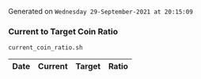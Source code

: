 Generated on `Wednesday 29-September-2021 at 20:15:09`

### Current to Target Coin Ratio
`current_coin_ratio.sh`

Date|Current|Target|Ratio
---|---|---|---

